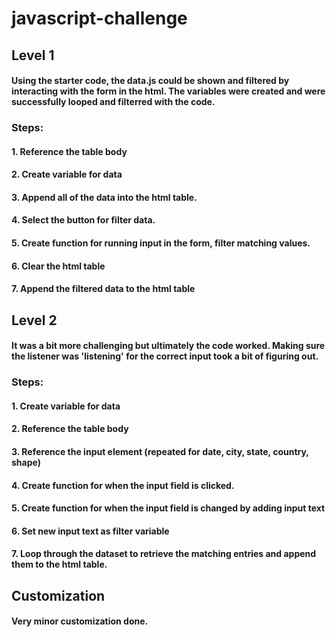 # javascript-challenge

## Level 1

#### Using the starter code, the data.js could be shown and filtered by interacting with the form in the html. The variables were created and were successfully looped and filterred with the code.
### Steps:
#### 1. Reference the table body
#### 2. Create variable for data
#### 3. Append all of the data into the html table.
#### 4. Select the button for filter data.
#### 5. Create function for running input in the form, filter matching values.
#### 6. Clear the html table
#### 7. Append the filtered data to the html table

## Level 2

#### It was a bit more challenging but ultimately the code worked. Making sure the listener was 'listening' for the correct input took a bit of figuring out.
### Steps:
#### 1. Create variable for data
#### 2. Reference the table body
#### 3. Reference the input element (repeated for date, city, state, country, shape)
#### 4. Create function for when the input field is clicked.
#### 5. Create function for when the input field is changed by adding input text
#### 6. Set new input text as filter variable
#### 7. Loop through the dataset to retrieve the matching entries and append them to the html table.


## Customization
#### Very minor customization done.






 
